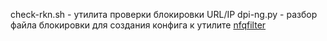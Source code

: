 check-rkn.sh - утилита проверки блокировки URL/IP
dpi-ng.py - разбор файла блокировки для создания конфига к утилите [nfqfilter](https://github.com/max197616/nfqfilter)
